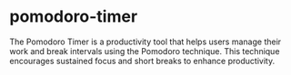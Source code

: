 # pomodoro-timer
The Pomodoro Timer is a productivity tool that helps users manage their work and break intervals using the Pomodoro technique. This technique encourages sustained focus and short breaks to enhance productivity.
